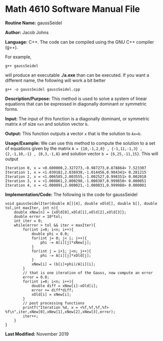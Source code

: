 # Math 4610 Software Manual File

**Routine Name:** gaussSeidel

**Author:** Jacob Johns

**Language:** C++. The code can be compiled using the GNU C++ compiler (g++).

For example,

    g++ gaussSeidel

will produce an executable **./a.exe** than can be executed. If you want a different name, the following will work a bit
better

    g++ -o gaussSeidel gaussSeidel.cpp

**Description/Purpose:** This method is used to solve a system of linear equations that can be expressed in diagonally dominant or symmetric forms.

**Input:** The input of this function is a diagonally dominant, or symmetric matrix `A` of size `nxn` and solution vector `b`.

**Output:** This function outputs a vector `x` that is the solution to `Ax=b`.

**Usage/Example:** We can use this method to compute the solution to a set of equations given by the matrix `A = {10,-1,2,0} , {-1,11,-1,3} , {2,-1,10,-1} , {0,3,-1,8}` and solution vector `b = {6,25,-11,15}`. This will output
```
Iteration 0, x = <0.600000,2.327273,-0.987273,0.878864> 7.523307
Iteration 1, x = <1.030182,2.036938,-1.014456,0.984341> 0.281215
Iteration 2, x = <1.006585,2.003555,-1.002527,0.998351> 0.002010
Iteration 3, x = <1.000861,2.000298,-1.000307,0.999850> 0.000051
Iteration 4, x = <1.000091,2.000021,-1.000031,0.999988> 0.000001
```



**Implementation/Code:** The following is the code for gaussSeidel
```
void gaussSeidelIter(double A[][4], double xOld[], double b[], double tol,int maxIter, int n){
	double xNew[n] = {xOld[0],xOld[1],xOld[2],xOld[3]};
	double error = 10*tol;
	int iter = 0;
	while(error > tol && iter < maxIter){
		for(int i=0; i<n; i++){
			double phi = 0.0;
			for(int j= 0; j< i; j++){
				phi -= A[i][j]*xNew[j];
			}
			for(int j = i+1; j<n; j++){
				phi -= A[i][j]*xOld[j];
			}
			xNew[i] = (b[i]+phi)/A[i][i];
		}
		// that is one iteration of the Gauss, now compute an error
		error = 0.0;
		for(int i=0; i<n; i++){
			double diff = xNew[i]-xOld[i];
			error += diff*diff;
			xOld[i] = xNew[i];
		}
		// post processing functions
		printf("Iteration %d, x = <%f,%f,%f,%f> %f\n",iter,xNew[0],xNew[1],xNew[2],xNew[3],error);
		iter++;
	}
}
```


**Last Modified:** November 2019
